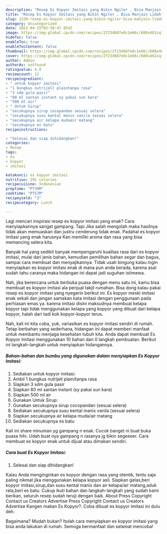 ```yaml
---
description: "Resep Es Kopyor Imitasi yang Bikin Ngiler , Bisa Manjain Lidah"
title: "Resep Es Kopyor Imitasi yang Bikin Ngiler , Bisa Manjain Lidah"
slug: 1220-resep-es-kopyor-imitasi-yang-bikin-ngiler-bisa-manjain-lidah
category: Uncategorized
date: 2022-04-15T05:50:47.854Z
image: https://img-global.cpcdn.com/recipes/2f23d687e8c1e66c/680x482cq70/es-kopyor-imitasi-foto-resep-utama.jpg
hideToc: false
enableToc: true
enableTocContent: false
thumbnail: https://img-global.cpcdn.com/recipes/2f23d687e8c1e66c/680x482cq70/es-kopyor-imitasi-foto-resep-utama.jpg
cover: https://img-global.cpcdn.com/recipes/2f23d687e8c1e66c/680x482cq70/es-kopyor-imitasi-foto-resep-utama.jpg
author: Admin
authorAv: notfound
ratingvalue: 4.8
reviewcount: 12
recipeingredient:
- " untuk kopyor imitasi"
- "1 bungkus nutrijell plaintanpa rasa"
- "3 sdm gula pasir"
- "60 ml santan instant sy pakai sun kara"
- "500 ml air"
- " Untuk Sirup"
- "secukupnya sirup cocopandan sesuai selera"
- "secukupnya susu kental manis vanila sesuai selera"
- "secukupnya air kelapa mudaair matang"
- "secukupnya es batu"
recipeinstructions:

- "Selesai dan siap dihidangkan!"
categories:
- Resep
tags:
- es
- kopyor
- imitasi

katakunci: es kopyor imitasi 
nutrition: 291 calories
recipecuisine: Indonesian
preptime: "PT39M"
cooktime: "PT57M"
recipeyield: "3"
recipecategory: Lunch

---
```



Lagi mencari inspirasi resep es kopyor imitasi yang enak? Cara menyiapkannya sangat gampang. Tapi Jika salah mengolah maka hasilnya tidak akan memuaskan dan justru cenderung tidak enak. Padahal es kopyor imitasi yang enak harusnya Kan memiliki aroma dan rasa yang bisa memancing selera kita.


Banyak hal yang sedikit banyak mempengaruhi kualitas rasa dari es kopyor imitasi, mulai dari jenis bahan, kemudian pemilihan bahan segar dan bagus, sampai cara membuat dan menyajikannya. Tidak usah bingung kalau ingin menyiapkan es kopyor imitasi enak di mana pun anda berada, karena asal sudah tahu caranya maka hidangan ini dapat jadi suguhan istimewa.

Nah, jika berencana untuk berbuka puasa dengan menu satu ini, kamu bisa membuat es kopyor imitasi ala penjual takjil rumahan. Bisa dong kalau pakai resep es kopyor imitasi yang nyegerin berikut ini. Es kopyor meski imitasi enak sekali dan jangan samakan kata imitasi dengan penggunaan pada perhiasan emas ya. karena imitasi disini maksudnya membuat kelapa kopyor tapi tidak menggunakan kelapa yang kopyor yang dibuat dari kelapa kopyor, halah dari tadi kok kopyor-kopyor terus.


Nah, kali ini kita coba, yuk, variasikan es kopyor imitasi sendiri di rumah. Tetap berbahan yang sederhana, hidangan ini dapat memberi manfaat untuk membantu menjaga kesehatan tubuh kita. Anda dapat membuat Es Kopyor Imitasi menggunakan 10 bahan dan 0 langkah pembuatan. Berikut ini langkah-langkah untuk menyiapkan hidangannya.

<!--inarticleads1-->

##### Bahan-bahan dan bumbu yang digunakan dalam menyiapkan Es Kopyor Imitasi:

1. Sediakan  untuk kopyor imitasi:
1. Ambil 1 bungkus nutrijell plain/tanpa rasa
1. Siapkan 3 sdm gula pasir
1. Siapkan 60 ml santan instant (sy pakai sun kara)
1. Siapkan 500 ml air
1. Gunakan  Untuk Sirup:
1. Gunakan secukupnya sirup cocopandan (sesuai selera)
1. Sediakan secukupnya susu kental manis vanila (sesuai selera)
1. Siapkan secukupnya air kelapa muda/air matang
1. Sediakan secukupnya es batu


Kali ini share minuman yg gampang n enak. Cocok banget ni buat buka puasa hihi. Udah buat nya gampang n rasanya jg bikin segeeeer. Cara membuat es kopyor enak untuk dijual atau dimakan sendiri. 

<!--inarticleads2-->

##### Cara buat Es Kopyor Imitasi:


1. Selesai dan siap dihidangkan!

Kalau Anda menginginkan es kopyor dengan rasa yang otentik, tentu saja paling nikmat jika menggunakan kelapa kopyor asli. Siapkan gelas,beri kopyor imitasi,sirup,dan susu kental manis dan air kelapa/air matang,aduk rata,beri es batu. Cukup ikuti bahan dan langkah-langkah yang sudah kami berikan, seluruh resep sudah teruji dengan baik. About Press Copyright Contact us Creators Advertise Press Copyright Contact us Creators Advertise Kangen makan Es Kopyor?. Coba dibuat es kopyor imitasi ini dulu deh. 

Bagaimana? Mudah bukan? Itulah cara menyiapkan es kopyor imitasi yang bisa anda lakukan di rumah. Semoga bermanfaat dan selamat mencoba!

